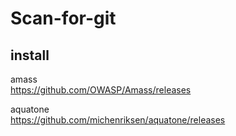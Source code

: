 # Scan-for-git

## install 
amass  
https://github.com/OWASP/Amass/releases

aquatone  
https://github.com/michenriksen/aquatone/releases

